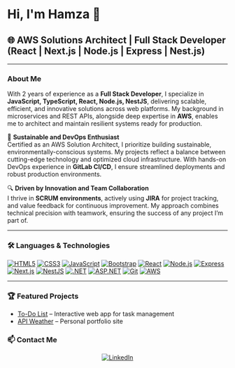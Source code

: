 # Hi, I'm Hamza 👋

## 🌐 AWS Solutions Architect | Full Stack Developer (React | Next.js | Node.js | Express | Nest.js)

---

### About Me

With 2 years of experience as a **Full Stack Developer**, I specialize in **JavaScript, TypeScript, React, Node.js, NestJS**, delivering scalable, efficient, and innovative solutions across web platforms. My background in microservices and REST APIs, alongside deep expertise in **AWS**, enables me to architect and maintain resilient systems ready for production.

🌱 **Sustainable and DevOps Enthusiast**  
Certified as an AWS Solution Architect, I prioritize building sustainable, environmentally-conscious systems. My projects reflect a balance between cutting-edge technology and optimized cloud infrastructure. With hands-on DevOps experience in **GitLab CI/CD**, I ensure streamlined deployments and robust production environments.

🔍 **Driven by Innovation and Team Collaboration**  
I thrive in **SCRUM environments**, actively using **JIRA** for project tracking, and value feedback for continuous improvement. My approach combines technical precision with teamwork, ensuring the success of any project I’m part of.

---

### 🛠 Languages & Technologies

[![HTML5](https://img.shields.io/badge/HTML5-E34F26?style=for-the-badge&logo=html5&logoColor=white)](https://developer.mozilla.org/en-US/docs/Web/HTML)
[![CSS3](https://img.shields.io/badge/CSS3-1572B6?style=for-the-badge&logo=css3&logoColor=white)](https://developer.mozilla.org/en-US/docs/Web/CSS)
[![JavaScript](https://img.shields.io/badge/JavaScript-F7DF1E?style=for-the-badge&logo=javascript&logoColor=black)](https://developer.mozilla.org/en-US/docs/Web/JavaScript)
[![Bootstrap](https://img.shields.io/badge/Bootstrap-7952B3?style=for-the-badge&logo=bootstrap&logoColor=white)](https://getbootstrap.com/)
[![React](https://img.shields.io/badge/React-61DAFB?style=for-the-badge&logo=react&logoColor=black)](https://reactjs.org/)
[![Node.js](https://img.shields.io/badge/Node.js-339933?style=for-the-badge&logo=nodedotjs&logoColor=white)](https://nodejs.org/)
[![Express](https://img.shields.io/badge/Express-000000?style=for-the-badge&logo=express&logoColor=white)](https://expressjs.com/)
[![Next.js](https://img.shields.io/badge/Next.js-000000?style=for-the-badge&logo=nextdotjs&logoColor=white)](https://nextjs.org/)
[![NestJS](https://img.shields.io/badge/NestJS-E0234E?style=for-the-badge&logo=nestjs&logoColor=white)](https://nestjs.com/)
[![.NET](https://img.shields.io/badge/.NET-512BD4?style=for-the-badge&logo=dotnet&logoColor=white)](https://dotnet.microsoft.com/)
[![ASP.NET](https://img.shields.io/badge/ASP.NET-512BD4?style=for-the-badge&logo=dotnet&logoColor=white)](https://dotnet.microsoft.com/apps/aspnet)
[![Git](https://img.shields.io/badge/Git-F05032?style=for-the-badge&logo=git&logoColor=white)](https://git-scm.com/)
[![AWS](https://img.shields.io/badge/AWS-232F3E?style=for-the-badge&logo=amazon-aws&logoColor=white)](https://aws.amazon.com/)

---

### 🏆 Featured Projects

- [To-Do List](https://GuerfelHamza.github.io/To-Do-List/) – Interactive web app for task management
- [API Weather](https://GuerfelHamza.github.io/Weather-API-JS-HTML.git) – Personal portfolio site

### 📫 Contact Me

<p align="center">
  <a href="https://www.linkedin.com/in/hamza-guerfel-313154381/"><img src="https://img.shields.io/badge/LinkedIn-0077B5?style=for-the-badge&logo=linkedin&logoColor=white" alt="LinkedIn"></a>
